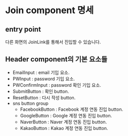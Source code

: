 # Join component 명세

## entry point

다른 화면의 JoinLink를 통해서 진입할 수 있습니다.

## Header component의 기본 요소들
- EmailInput       : email 기입 요소.
- PWInput          : password 기입 요소.
- PWConfirmInput   : password 확인 기입 요소.
- SubmitButton     : 확인 button.
- ResetButton      : 다시 작성 button.
- sns button group
  - FacebookButton : Facebook 계정 연동 진입 button.
  - GoogleButton   : Google 계정 연동 진입 button.
  - NaverButton    : Naver 계정 연동 진입 button.
  - KakaoButton    : Kakao 계정 연동 진입 button.